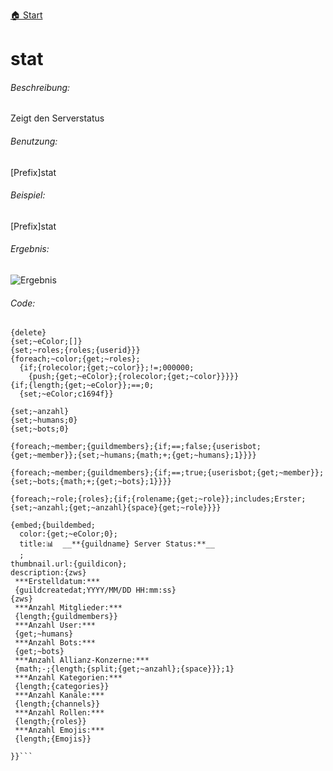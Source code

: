 [🏠 Start](https://jeanluc2305.github.io/Discord/)

# stat

###### Beschreibung:

Zeigt den Serverstatus

###### Benutzung:

[Prefix]stat

###### Beispiel:

[Prefix]stat

###### Ergebnis:

![Ergebnis](https://cdn.discordapp.com/attachments/642357675283316747/734104705361379338/unknown.png)

###### Code:

```{set;var1;{args}}
{delete} 
{set;~eColor;[]}
{set;~roles;{roles;{userid}}}
{foreach;~color;{get;~roles};
  {if;{rolecolor;{get;~color}};!=;000000;
    {push;{get;~eColor};{rolecolor;{get;~color}}}}}
{if;{length;{get;~eColor}};==;0;
  {set;~eColor;c1694f}}

{set;~anzahl}
{set;~humans;0}
{set;~bots;0}

{foreach;~member;{guildmembers};{if;==;false;{userisbot;{get;~member}};{set;~humans;{math;+;{get;~humans};1}}}}

{foreach;~member;{guildmembers};{if;==;true;{userisbot;{get;~member}};{set;~bots;{math;+;{get;~bots};1}}}}

{foreach;~role;{roles};{if;{rolename;{get;~role}};includes;Erster;{set;~anzahl;{get;~anzahl}{space}{get;~role}}}}

{embed;{buildembed;
  color:{get;~eColor;0};
  title:📊  __**{guildname} Server Status:**__
  ;
thumbnail.url:{guildicon};
description:{zws} 
 ***Erstelldatum:***
 {guildcreatedat;YYYY/MM/DD HH:mm:ss}
{zws} 
 ***Anzahl Mitglieder:***
 {length;{guildmembers}}
 ***Anzahl User:***
 {get;~humans}
 ***Anzahl Bots:***
 {get;~bots}
 ***Anzahl Allianz-Konzerne:***
 {math;-;{length;{split;{get;~anzahl};{space}}};1}
 ***Anzahl Kategorien:***
 {length;{categories}}
 ***Anzahl Kanäle:***
 {length;{channels}}
 ***Anzahl Rollen:***
 {length;{roles}}
 ***Anzahl Emojis:***
 {length;{Emojis}}
 
}}```
